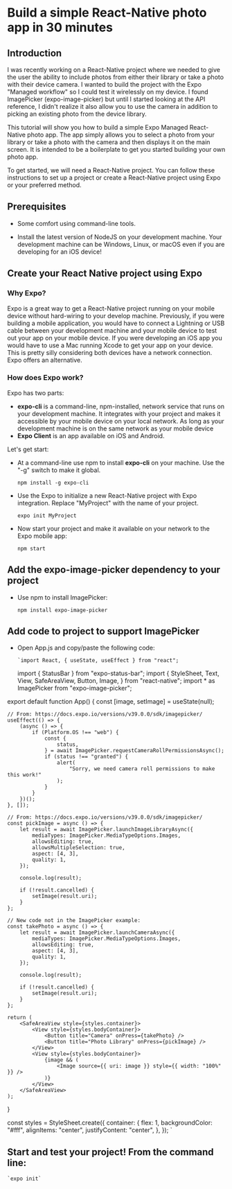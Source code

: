 # Build a simple React-Native photo app in 30 minutes

## Introduction

I was recently working on a React-Native project where we needed to give the user the ability to include photos from either their library or take a photo with their device camera. I wanted to build the project with the Expo "Managed workflow" so I could test it wirelessly on my device. I found ImagePicker (expo-image-picker) but until I started looking at the API reference, I didn't realize it also allow you to use the camera in addition to picking an existing photo from the device library.

This tutorial will show you how to build a simple Expo Managed React-Native photo app. The app simply allows you to select a photo from your library or take a photo with the camera and then displays it on the main screen. It is intended to be a boilerplate to get you started building your own photo app.

To get started, we will need a React-Native project. You can follow these instructions to set up a project or create a React-Native project using Expo or your preferred method.

## Prerequisites

-   Some comfort using command-line tools.

-   Install the latest version of NodeJS on your development machine. Your development machine can be Windows, Linux, or macOS even if you are developing for an iOS device!

## Create your React Native project using Expo

### Why Expo?

Expo is a great way to get a React-Native project running on your mobile device without hard-wiring to your develop machine. Previously, if you were building a mobile application, you would have to connect a Lightning or USB cable between your development machine and your mobile device to test out your app on your mobile device. If you were developing an iOS app you would have to use a Mac running Xcode to get your app on your device. This is pretty silly considering both devices have a network connection. Expo offers an alternative.

### How does Expo work?

Expo has two parts:

-   **expo-cli** is a command-line, npm-installed, network service that runs on your development machine. It integrates with your project and makes it accessible by your mobile device on your local network.
    As long as your development machine is on the same network as your mobile device
-   **Expo Client** is an app available on iOS and Android.

Let's get start:

-   At a command-line use npm to install **expo-cli** on your machine. Use the "-g" switch to make it global.

    `npm install -g expo-cli`

-   Use the Expo to initialize a new React-Native project with Expo integration. Replace "MyProject" with the name of your project.

    `expo init MyProject`

-   Now start your project and make it available on your network to the Expo mobile app:

    `npm start`

## Add the expo-image-picker dependency to your project

-   Use npm to install ImagePicker:

    `npm install expo-image-picker`

## Add code to project to support ImagePicker

-   Open App.js and copy/paste the following code:

        `import React, { useState, useEffect } from "react";

    import { StatusBar } from "expo-status-bar";
    import {
    StyleSheet,
    Text,
    View,
    SafeAreaView,
    Button,
    Image,
    } from "react-native";
    import \* as ImagePicker from "expo-image-picker";

export default function App() {
const [image, setImage] = useState(null);

    // From: https://docs.expo.io/versions/v39.0.0/sdk/imagepicker/
    useEffect(() => {
        (async () => {
            if (Platform.OS !== "web") {
                const {
                    status,
                } = await ImagePicker.requestCameraRollPermissionsAsync();
                if (status !== "granted") {
                    alert(
                        "Sorry, we need camera roll permissions to make this work!"
                    );
                }
            }
        })();
    }, []);

    // From: https://docs.expo.io/versions/v39.0.0/sdk/imagepicker/
    const pickImage = async () => {
        let result = await ImagePicker.launchImageLibraryAsync({
            mediaTypes: ImagePicker.MediaTypeOptions.Images,
            allowsEditing: true,
            allowsMultipleSelection: true,
            aspect: [4, 3],
            quality: 1,
        });

        console.log(result);

        if (!result.cancelled) {
            setImage(result.uri);
        }
    };

    // New code not in the ImagePicker example:
    const takePhoto = async () => {
        let result = await ImagePicker.launchCameraAsync({
            mediaTypes: ImagePicker.MediaTypeOptions.Images,
            allowsEditing: true,
            aspect: [4, 3],
            quality: 1,
        });

        console.log(result);

        if (!result.cancelled) {
            setImage(result.uri);
        }
    };

    return (
        <SafeAreaView style={styles.container}>
            <View style={styles.bodyContainer}>
                <Button title="Camera" onPress={takePhoto} />
                <Button title="Photo Library" onPress={pickImage} />
            </View>
            <View style={styles.bodyContainer}>
                {image && (
                    <Image source={{ uri: image }} style={{ width: "100%" }} />
                )}
            </View>
        </SafeAreaView>
    );

}

const styles = StyleSheet.create({
container: {
flex: 1,
backgroundColor: "#fff",
alignItems: "center",
justifyContent: "center",
},
});
`

## Start and test your project! From the command line:

    `expo init`
